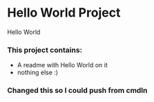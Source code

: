 # Hello World Project
Hello World
### This project contains:
 - A readme with Hello World on it
 - nothing else :)


### Changed this so I could push from cmdln